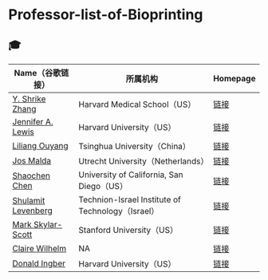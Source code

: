 # Professor-list-of-Bioprinting
## 🎓 

| Name（谷歌链接） | 所属机构 | Homepage |
|--------------|----------|------------|
| [Y. Shrike Zhang](https://scholar.google.com/citations?hl=zh-CN&user=qnEhC_EAAAAJ) | Harvard Medical School（US） | [链接](https://shrikezhang.com/publications/publications) |
| [Jennifer A. Lewis](https://scholar.google.com/citations?hl=en&user=Wdny3bkAAAAJ) | Harvard University（US） | [链接](https://lewisgroup.seas.harvard.edu/publications) |
| [Liliang Ouyang](https://scholar.google.com/citations?user=06FvzQAAAAJ&hl=en) | Tsinghua University（China） | [链接](https://llouyang.com/publications/) |
| [Jos Malda](https://scholar.google.com/citations?hl=en&user=yGM2EnIAAAAJ) | Utrecht University（Netherlands） | [链接](https://www.maldalab.org/research-output) |
| [Shaochen Chen](https://scholar.google.com/citations?hl=zh-CN&user=2bTg5Q0AAAAJ) | University of California, San Diego（US） | [链接](https://schen.ucsd.edu/lab/publications.html) |
| [Shulamit Levenberg](https://scholar.google.com/citations?hl=zh-CN&user=NZiXOl8AAAAJ) | Technion-Israel Institute of Technology（Israel） | [链接](https://levenberg.net.technion.ac.il/) |
| [Mark Skylar-Scott](https://scholar.google.com/citations?user=fp_1WrcAAAAJ&hl=zh-CN) | Stanford University（US） | [链接](NA) |
| [Claire Wilhelm](https://scholar.google.com/citations?user=_itTHD4AAAAJ&hl=zh-CN&oi=ao) | NA | [链接](NA) |
| [Donald Ingber](https://scholar.google.com/citations?user=3hzhsK4AAAAJ&hl=zh-CN&oi=ao) | Harvard University（US） | [链接](https://wyss.harvard.edu/team/core-faculty/donald-ingber/) |
